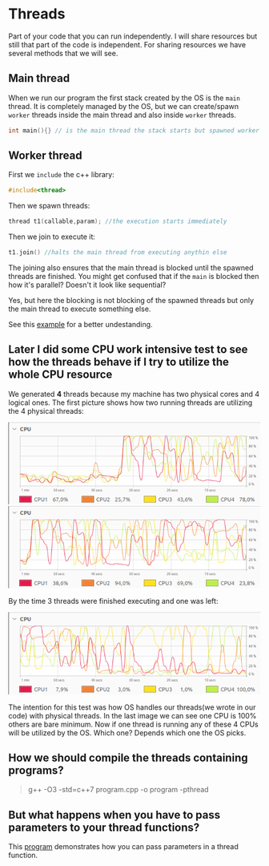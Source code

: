 
# Threads

Part of your code that you can run independently. I will share resources but still that part of the code is independent. For sharing resources we have several methods that we will see.

## Main thread

When we run our program the first stack created by the OS is the `main` thread. It is completely managed by the OS, but we can create/spawn `worker` threads inside the main thread and also inside `worker` threads.

```cpp
int main(){} // is the main thread the stack starts but spawned worker threads also have their own stack
```

## Worker thread

First we `include` the c++ library:

```cpp
#include<thread>
```

Then we spawn threads:

```cpp
thread t1(callable,param); //the execution starts immediately
```

Then we join to execute it:

```cpp
t1.join() //halts the main thread from executing anythin else
```

The joining also ensures that the main thread is blocked until the spawned threads are finished. You might get confused that if the `main` is blocked then how it's parallel? Doesn't it look like sequential?

Yes, but here the blocking is not blocking of the spawned threads but only the main thread to execute something else.

See this [example](./simple_thread.cpp) for a better undestanding.

## Later I did some CPU work intensive test to see how the threads behave if I try to utilize the whole CPU resource

We generated **4** threads because my machine has two physical cores and 4 logical ones. The first picture shows how two running threads are utilizing the 4 physical threads:

![no-image](./images/2_threads.png)
![no-image](./images/2_2_threads.png)

By the time 3 threads were finished executing and one was left:

![no-image](./images/1_thread.png)

The intention for this test was how OS handles our threads(we wrote in our code) with physical threads. In the last image we can see one CPU is 100% others are bare minimum. Now if one thread is running any of these 4 CPUs will be utilized by the OS. Which one? Depends which one the OS picks.

## How we should compile the threads containing programs?

> g++ -O3 -std=c++7 program.cpp -o program -pthread

## But what happens when you have to pass parameters to your thread functions?

This [program](./with_parameter.cpp) demonstrates how you can pass parameters in a thread function.
